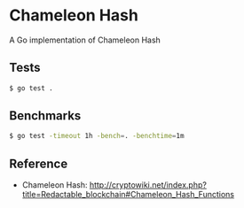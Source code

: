 # Chameleon Hash
A Go implementation of Chameleon Hash

## Tests
```bash
$ go test .
```

## Benchmarks
```bash
$ go test -timeout 1h -bench=. -benchtime=1m
```

## Reference
- Chameleon Hash: http://cryptowiki.net/index.php?title=Redactable_blockchain#Chameleon_Hash_Functions
